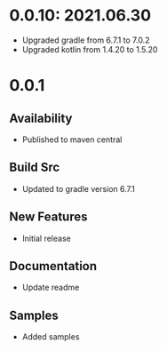 # 0.0.10: 2021.06.30

- Upgraded gradle from 6.7.1 to 7.0.2
- Upgraded kotlin from 1.4.20 to 1.5.20

# 0.0.1

## Availability

- Published to maven central

## Build Src

- Updated to gradle version 6.7.1

## New Features

- Initial release

## Documentation

- Update readme

## Samples

- Added samples
